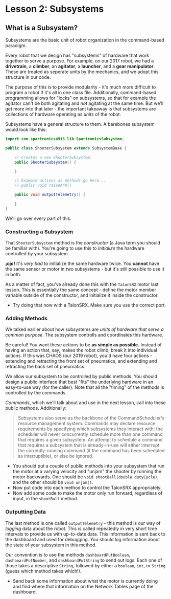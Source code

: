 # Lesson 2: Subsystems

## What is a Subsystem?

Subsystems are the basic unit of robot organization in the command-based paradigm.

Every robot that we design has "subsystems" of hardware that work together to serve a purpose. For example, on our 2017 robot, we had a **drivetrain**, a **climber**, an **agitator**, a **launcher**, and a **gear manipulator**. These are treated as seperate units by the mechanics, and we adopt this structure in our code.

The purpose of this is to provide modularity - it's much more difficult to program a robot if it's all in one class file.
Additionally, command-based programming allows for "locks" on subsystems, so that for example the agitator can't be both agitating and _not_ agitating at the same time. But we'll get more into that later - the important takeaway is that subsystems are collections of hardware operating as _units_ of the robot.

Subsystems have a general structure to them.
A barebones subsystem would look like this:

```java
import com.spartronics4915.lib.SpartronicsSubsystem;

public class ShooterSubsystem extends SubsystemBase {

    // Creates a new ShooterSubsystem.
    public ShooterSubsystem() {

    }

    // Example actions as methods go here...
    // public void raiseArm()

    public void outputTelemetry() {

    }
}
```

We'll go over every part of this.

### Constructing a Subsystem

That `ShooterSubsystem` method is the _constructor_ (a Java term you should be familiar with). You're going to use this to _initialize_ the hardware controlled by your subsystem.

**¡ojo!** It's _very bad_ to initialize the same hardware twice. You **cannot** have the same sensor or motor in two subsystems - but it's still possible to use it in both.

As a matter of fact, you've already done this with the `TalonSRX` motor last lesson. This is essentially the same concept - define the motor member variable outside of the constructor, and initialize it inside the constructor.

- Try doing that now with a TalonSRX. Make sure you use the correct port.

### Adding Methods

We talked earlier about how subsystems are _units of hardware that serve a common purpose_. The subsystem controlls and coordinates this hardware.

Be careful! You want these actions to be **as simple as possible.** Instead of having an action that, say, makes the robot climb, break it into individual actions. If this was CHAOS (our 2019 robot), you'd have four actions - extending and retracting the front set of pneumatics, and extending and retracting the back set of pneumatics.

We allow our subsystem to be controlled by public methods. You should design a public interface that best "fits" the underlying hardware in an easy-to-use way (for the caller). Note that all the "timing" of the methods is controlled by the commands.

_Commands_, which we'll talk about and use in the next lesson, call into these public methods. Additionally:
> Subsystems also serve as the backbone of the CommandScheduler’s resource management system. Commands may declare resource requirements by specifying which subsystems they interact with; the scheduler will never concurrently schedule more than one command that requires a given subsystem. An attempt to schedule a command that requires a subsystem that is already-in-use will either interrupt the currently-running command (if the command has been scheduled as interruptible), or else be ignored.

- You should put a couple of public methods into your subsystem that run the motor at a varying velocity and "unjam" the shooter by running the motor backwards. One should be `void shootBall(double dutyCycle)`, and the other should be `void unjam()`.
- Now put code into each method to control the TalonSRX appropriately.
- Now add some code to make the motor only run forward, regardless of input, in the `shootBall` method.

<!-- Note: this is not relevant if we aren't using SpartronicsSubsystem yet -->
### Outputting Data

The last method is one called `outputTelemetry` - this method is our way of _logging_ data about the robot. This is called repeatedly in very short time intervals to provide us with up-to-date data. This information is sent back to the dashboard and used for debugging. You should log information about the state of your subsystem in this method.

<!-- Wait, should we overload just one method instead? -->
Our convention is to use the methods `dashboardPutBoolean`, `dashboardPutNumber`, and `dashboardPutString` to send out logs. Each one of those takes a descriptive `String`, followed by either a `boolean`, `int`, or `String` (guess which method takes which!).

- Send back some information about what the motor is currently doing and find where that information on the Network Tables page of the dashboard.
